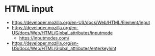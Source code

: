 # HTML input

- <https://developer.mozilla.org/en-US/docs/Web/HTML/Element/input>
- <https://developer.mozilla.org/en-US/docs/Web/HTML/Global_attributes/inputmode>
  - <https://inputmodes.com/>
- <https://developer.mozilla.org/en-US/docs/Web/HTML/Global_attributes/enterkeyhint>
